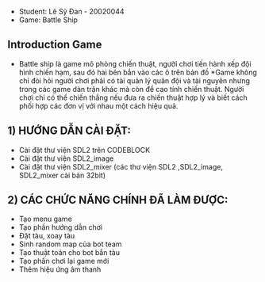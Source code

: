 * Student: Lê Sỹ Đan - 20020044
* Game: Battle Ship

## Introduction Game 

* Battle ship là game mô phỏng chiến thuật, người chơi tiến hành xếp đội hình chiến hạm, sau đó hai bên bắn vào các ô trên bản đồ
*Game không chỉ đòi hỏi người chơi phải có tài quản lý quân đội và tài nguyên nhưng trong các game dàn trận khác mà còn đề cao tính chiến thuật. Người chơi chỉ có thể chiến thắng nếu đưa ra chiến thuật hợp lý và biết cách phối hợp các đơn vị với nhau một cách hiệu quả.


## 1) HƯỚNG DẪN CÀI ĐẶT: 
* Cài đặt thư viện SDL2 trên CODEBLOCK
* Cài đặt thư viện SDL2_image
* Cài đặt thư viện SDL2_mixer
(các thư viện SDL2 ,SDL2_image, SDL2_mixer cài bản 32bit)
## 2) CÁC CHỨC NĂNG CHÍNH ĐÃ LÀM ĐƯỢC:
* Tạo menu game 
* Tạo phần hướng dẫn chơi
* Đặt tàu, xoay tàu 
* Sinh random map của bot team 
* Tạo thuật toán cho bot bắn tàu
* Tạo phần chơi lại game mới 
* Thêm hiệu ứng âm thanh 
